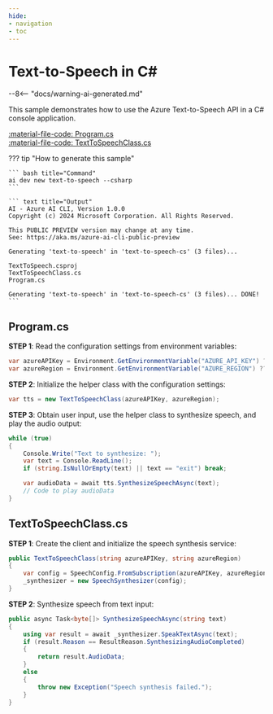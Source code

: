 ```yaml
---
hide:
- navigation
- toc
---
```

# Text-to-Speech in C\#

--8<-- "docs/warning-ai-generated.md"

This sample demonstrates how to use the Azure Text-to-Speech API in a C# console application.

[:material-file-code: Program.cs](https://github.dev/robch/book-of-ai/blob/main/docs/samples/text-to-speech-cs/Program.cs)  
[:material-file-code: TextToSpeechClass.cs](https://github.dev/robch/book-of-ai/blob/main/docs/samples/text-to-speech-cs/TextToSpeechClass.cs)  

??? tip "How to generate this sample"

    ``` bash title="Command"
    ai dev new text-to-speech --csharp
    ```

    ``` text title="Output"
    AI - Azure AI CLI, Version 1.0.0
    Copyright (c) 2024 Microsoft Corporation. All Rights Reserved.

    This PUBLIC PREVIEW version may change at any time.
    See: https://aka.ms/azure-ai-cli-public-preview

    Generating 'text-to-speech' in 'text-to-speech-cs' (3 files)...

    TextToSpeech.csproj
    TextToSpeechClass.cs
    Program.cs

    Generating 'text-to-speech' in 'text-to-speech-cs' (3 files)... DONE!
    ```


## Program.cs

**STEP 1**: Read the configuration settings from environment variables:

``` csharp title="Program.cs"
var azureAPIKey = Environment.GetEnvironmentVariable("AZURE_API_KEY") ?? "<insert your Azure API key here>";
var azureRegion = Environment.GetEnvironmentVariable("AZURE_REGION") ?? "<insert your Azure region here>";
```

**STEP 2**: Initialize the helper class with the configuration settings:

``` csharp title="Program.cs"
var tts = new TextToSpeechClass(azureAPIKey, azureRegion);
```

**STEP 3**: Obtain user input, use the helper class to synthesize speech, and play the audio output:

``` csharp title="Program.cs"
while (true)
{
    Console.Write("Text to synthesize: ");
    var text = Console.ReadLine();
    if (string.IsNullOrEmpty(text) || text == "exit") break;

    var audioData = await tts.SynthesizeSpeechAsync(text);
    // Code to play audioData
}
```

## TextToSpeechClass.cs

**STEP 1**: Create the client and initialize the speech synthesis service:

``` csharp title="TextToSpeechClass.cs"
public TextToSpeechClass(string azureAPIKey, string azureRegion)
{
    var config = SpeechConfig.FromSubscription(azureAPIKey, azureRegion);
    _synthesizer = new SpeechSynthesizer(config);
}
```

**STEP 2**: Synthesize speech from text input:

``` csharp title="TextToSpeechClass.cs"
public async Task<byte[]> SynthesizeSpeechAsync(string text)
{
    using var result = await _synthesizer.SpeakTextAsync(text);
    if (result.Reason == ResultReason.SynthesizingAudioCompleted)
    {
        return result.AudioData;
    }
    else
    {
        throw new Exception("Speech synthesis failed.");
    }
}
```